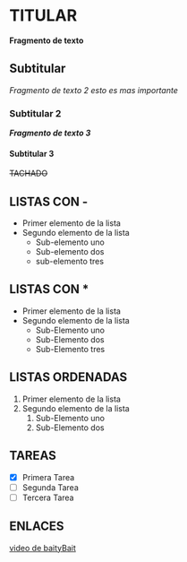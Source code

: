 ﻿# TITULAR
**Fragmento de texto**

## Subtitular
*Fragmento de texto 2 esto es mas importante*

### Subtitular 2
***Fragmento de texto 3***

#### Subtitular 3
~~TACHADO~~

## LISTAS CON -
- Primer elemento de la lista
- Segundo elemento de la lista
    - Sub-elemento uno
    - Sub-elemento dos
    - sub-elemento tres

## LISTAS CON *
* Primer elemento de la lista
* Segundo elemento de la lista
    * Sub-Elemento uno
    * Sub-Elemento dos
    * Sub-Elemento tres

## LISTAS ORDENADAS
1. Primer elemento de la lista
2. Segundo elemento de la lista
    1. Sub-Elemento uno
    2. Sub-Elemento dos

## TAREAS
- [x] Primera Tarea
- [ ] Segunda Tarea
- [ ] Tercera Tarea

## ENLACES
[video de baityBait][1]

[1]: https://www.youtube.com/watch?v=2sS5arfZjJA